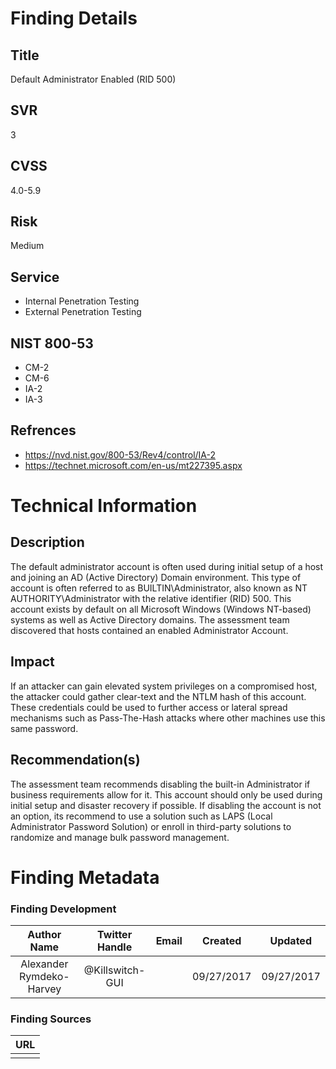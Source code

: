 

# Finding Details 

## Title
  Default Administrator Enabled (RID 500)
## SVR
  3
## CVSS
  4.0-5.9
## Risk
  Medium
## Service
  * Internal Penetration Testing
  * External Penetration Testing 
## NIST 800-53 
  * CM-2
  * CM-6
  * IA-2
  * IA-3
## Refrences
  * https://nvd.nist.gov/800-53/Rev4/control/IA-2
  * https://technet.microsoft.com/en-us/mt227395.aspx
 
# Technical Information

## Description 
The default administrator account is often used during initial setup of a host and joining an AD (Active Directory) Domain environment. This type of account is often referred to as BUILTIN\Administrator, also known as NT AUTHORITY\Administrator with the relative identifier (RID) 500. This account exists by default on all Microsoft Windows (Windows NT-based) systems as well as Active Directory domains. The assessment team discovered that hosts contained an enabled Administrator Account. 

## Impact
If an attacker can gain elevated system privileges on a compromised host, the attacker could gather clear-text and the NTLM hash of this account. These credentials could be used to further access or lateral spread mechanisms such as Pass-The-Hash attacks where other machines use this same password. 


## Recommendation(s)
The assessment team recommends disabling the built-in Administrator if business requirements allow for it. This account should only be used during initial setup and disaster recovery if possible. If disabling the account is not an option, its recommend to use a solution such as LAPS (Local Administrator Password Solution) or enroll in third-party solutions to randomize and manage bulk password management.

# Finding Metadata
### Finding Development
| Author Name | Twitter Handle | Email | Created | Updated |
|:-:|:-:|:-:|:-:|:-:|
| Alexander Rymdeko-Harvey | @Killswitch-GUI |  | 09/27/2017 | 09/27/2017 |

### Finding Sources
| URL | 
|:-:|
|  |
